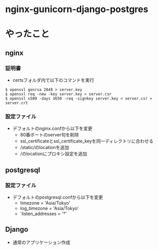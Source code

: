 # nginx-gunicorn-django-postgres# やったこと## nginx### 証明書- certsフォルダ内で以下のコマンドを実行```$ openssl genrsa 2048 > server.key$ openssl req -new -key server.key > server.csr$ openssl x509 -days 3650 -req -signkey server.key < server.csr > server.crt```### 設定ファイル- デフォルトのnginx.confから以下を変更    - 80番ポートのserver句を削除    - ssl_certificateとssl_certificate_keyを同一ディレクトリに合わせる    - /static/のlocationを追加    - /のlocationにプロキシ設定を追加## postgresql### 設定ファイル- デフォルトのpostgresql.confから以下を変更    - timezone = 'Asia/Tokyo'    - log_timezone = 'Asia/Tokyo'    - `listen_addresses = '*'## Django- 通常のアプリケーション作成
